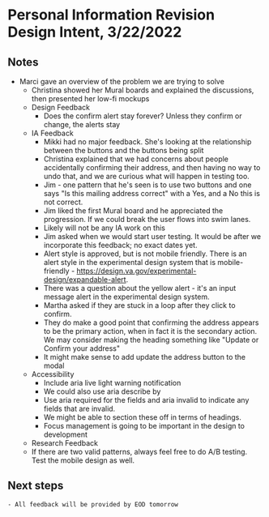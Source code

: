 # Personal Information Revision Design Intent, 3/22/2022
  
  ## Notes  
  - Marci gave an overview of the problem we are trying to solve
	- Christina showed her Mural boards and explained the discussions, then presented her low-fi mockups
	- Design Feedback
		- Does the confirm alert stay forever? Unless they confirm or change, the alerts stay
	- IA Feedback
		- Mikki had no major feedback.  She's looking at the relationship between the buttons and the buttons being split
		- Christina explained that we had concerns about people accidentally confirming their address, and then having no way to undo that, and we are curious what will happen in testing too.
		- Jim - one pattern that he's seen is to use two buttons and one says "Is this mailing address correct" with a Yes, and a No this is not correct.
		- Jim liked the first Mural board and he appreciated the progression.  If we could break the user flows into swim lanes.
		- Likely will not be any IA work on this
		- Jim asked when we would start user testing.  It would be after we incorporate this feedback; no exact dates yet.
		- Alert style is approved, but is not mobile friendly.  There is an alert style in the experimental design system that is mobile-friendly - https://design.va.gov/experimental-design/expandable-alert.
		- There was a question about the yellow alert - it's an input message alert in the experimental design system.
		- Martha asked if they are stuck in a loop after they click to confirm.  
		- They do make a good point that confirming the address appears to be the primary action, when in fact it is the secondary action.  We may consider making the heading something like "Update or Confirm your address"
		- It might make sense to add update the address button to the modal
	- Accessibility
		- Include aria live light warning notification
		- We could also use aria describe by
		- Use aria required for the fields and aria invalid to indicate any fields that are invalid.
		- We might be able to section these off in terms of headings.
		- Focus management is going to be important in the design to development
	- Research Feedback
    - If there are two valid patterns, always feel free to do A/B testing.  Test the mobile design as well.
    
  ## Next steps
    - All feedback will be provided by EOD tomorrow
